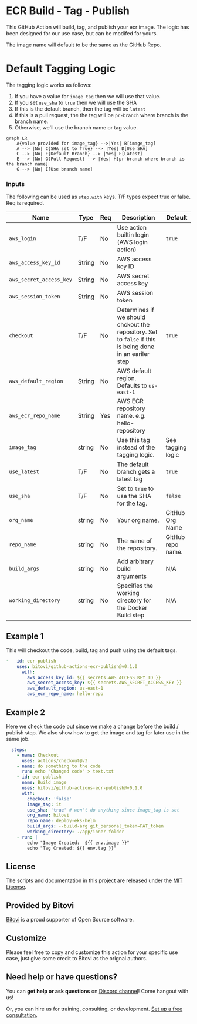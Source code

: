 # ECR Build - Tag - Publish

This GitHub Action will build, tag, and publish your ecr image.  The logic has been designed for our use case, but can be modifed for yours.

The image name will default to be the same as the GitHub Repo.  

# Default Tagging Logic
The tagging logic works as follows:
1. If you have a value for `image_tag` then we will use that value.
2. If you set `use_sha` to `true` then we will use the SHA
3. If this is the default branch, then the tag will be `latest`
4. if this is a pull request, the the tag will be `pr-branch` where branch is the branch name.
5. Otherwise, we'll use the branch name or tag value.

```mermaid
graph LR
    A{value provided for image_tag} -->|Yes| B[image_tag]
    A --> |No| C{SHA set to True} --> |Yes| D[Use SHA]
    C --> |No| E{Default Branch} --> |Yes| F[Latest]
    E --> |No| G{Pull Request} --> |Yes| H[pr-branch where branch is the branch name]
    G --> |No| I[Use branch name]
```

### Inputs

The following can be used as `step.with` keys.  T/F types expect true or false.  Req is required.

| Name             | Type    | Req | Description                  | Default |
|------------------|---------|-----|------------------------------|---------|
| `aws_login` | T/F | No | Use action builtin login (AWS login action) | `true` |
| `aws_access_key_id` | String | No | AWS access key ID ||
| `aws_secret_access_key` | String | No | AWS secret access key ||
| `aws_session_token` | String | No | AWS session token ||
| `checkout` | T/F | No | Determines if we should chckout the repository.  Set to `false` if this is being done in an eariler step | `true` |
| `aws_default_region` | String | No | AWS default region. Defaults to `us-east-1` ||
| `aws_ecr_repo_name` | String | Yes | AWS ECR repository name. e.g. hello-repository ||
| `image_tag` | string | No | Use this tag instead of the tagging logic.  | See tagging logic |
| `use_latest` | T/F | No | The default branch gets a latest tag | `true` |
| `use_sha` | T/F | No | Set to `true` to use the SHA for the tag. | `false` |
| `org_name` | string | No | Your org name.   | GitHub Org Name |
| `repo_name` | string | No | The name of the repository.  | GitHub repo name. |
| `build_args` | string | No | Add arbitrary build arguments | N/A |
| `working_directory` | string | No | Specifies the working directory for the Docker Build step | N/A |


## Example 1

This will checkout the code, build, tag and push using the default tags. 

```yaml
-   id: ecr-publish
    uses: bitovi/github-actions-ecr-publish@v0.1.0
      with:
        aws_access_key_id: ${{ secrets.AWS_ACCESS_KEY_ID }}
        aws_secret_access_key: ${{ secrets.AWS_SECRET_ACCESS_KEY }}
        aws_default_region: us-east-1
        aws_ecr_repo_name: hello-repo
```

## Example 2

Here we check the code out since we make a change before the build / publish step.  We also show how to get the image and tag for later use in the same job.

```yaml
  steps:
    - name: Checkout 
      uses: actions/checkout@v3
    - name: do something to the code
      run: echo "Changed code" > text.txt
    - id: ecr-publish
      name: Build image
      uses: bitovi/github-actions-ecr-publish@v0.1.0
      with:
        checkout: 'false'
        image_tag: it
        use_sha: 'true' # won't do anything since image_tag is set
        org_name: bitovi
        repo_name: deploy-eks-helm
        build_args: --build-arg git_personal_token=PAT_token
        working_directory: ./app/inner-folder
    - run: |
        echo "Image Created:  ${{ env.image }}"
        echo "Tag Created: ${{ env.tag }}"
```

## License
The scripts and documentation in this project are released under the [MIT License](https://github.com/bitovi/github-actions-ecr-publish/blob/main/LICENSE).

## Provided by Bitovi
[Bitovi](https://www.bitovi.com/) is a proud supporter of Open Source software.

## Customize
Please feel free to copy and customize this action for your specific use case, just give some credit to Bitovi as the orignal authors.  

## Need help or have questions?
You can **get help or ask questions** on [Discord channel](https://discord.gg/J7ejFsZnJ4)! Come hangout with us!

Or, you can hire us for training, consulting, or development. [Set up a free consultation](https://www.bitovi.com/devops-consulting).
